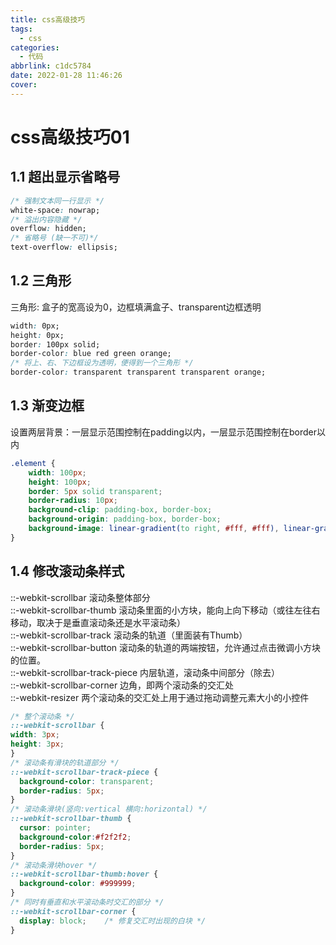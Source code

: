 ```yaml
---
title: css高级技巧
tags:
  - css
categories:
  - 代码
abbrlink: c1dc5784
date: 2022-01-28 11:46:26
cover:
---
```

# css高级技巧01
## 1.1 超出显示省略号
```css
/* 强制文本同一行显示 */
white-space: nowrap;
/* 溢出内容隐藏 */
overflow: hidden;
/* 省略号 (缺一不可)*/
text-overflow: ellipsis;
```
## 1.2 三角形

三角形: 盒子的宽高设为0，边框填满盒子、transparent边框透明

```css
width: 0px;
height: 0px;
border: 100px solid;
border-color: blue red green orange;
/* 将上、右、下边框设为透明，便得到一个三角形 */
border-color: transparent transparent transparent orange;
```

## 1.3 渐变边框

设置两层背景：一层显示范围控制在padding以内，一层显示范围控制在border以内
```css
.element {
    width: 100px;
    height: 100px;
    border: 5px solid transparent;
    border-radius: 10px;
    background-clip: padding-box, border-box;
    background-origin: padding-box, border-box;
    background-image: linear-gradient(to right, #fff, #fff), linear-gradient(90deg, #9b5be4, #6891e2);
}
```

## 1.4 修改滚动条样式
::-webkit-scrollbar 滚动条整体部分  
::-webkit-scrollbar-thumb 滚动条里面的小方块，能向上向下移动（或往左往右移动，取决于是垂直滚动条还是水平滚动条）  
::-webkit-scrollbar-track 滚动条的轨道（里面装有Thumb）  
::-webkit-scrollbar-button 滚动条的轨道的两端按钮，允许通过点击微调小方块的位置。  
::-webkit-scrollbar-track-piece 内层轨道，滚动条中间部分（除去）  
::-webkit-scrollbar-corner 边角，即两个滚动条的交汇处  
::-webkit-resizer 两个滚动条的交汇处上用于通过拖动调整元素大小的小控件  
```css
/* 整个滚动条 */
::-webkit-scrollbar {
width: 3px;
height: 3px;
}
/* 滚动条有滑块的轨道部分 */
::-webkit-scrollbar-track-piece {
  background-color: transparent;
  border-radius: 5px;
}
/* 滚动条滑块(竖向:vertical 横向:horizontal) */
::-webkit-scrollbar-thumb {
  cursor: pointer;
  background-color:#f2f2f2;
  border-radius: 5px;
}
/* 滚动条滑块hover */
::-webkit-scrollbar-thumb:hover {
  background-color: #999999;
}
/* 同时有垂直和水平滚动条时交汇的部分 */
::-webkit-scrollbar-corner {
  display: block;    /* 修复交汇时出现的白块 */
}
```


